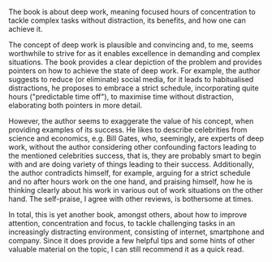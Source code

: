 The book is about deep work, meaning focused hours of concentration to tackle complex tasks without distraction, its benefits, and how one can achieve it.

The concept of deep work is plausible and convincing and, to me, seems worthwhile to strive for as it enables excellence in demanding and complex situations. The book provides a clear depiction of the problem and provides pointers on how to achieve the state of deep work. For example, the author suggests to reduce (or eliminate) social media, for it leads to habitualised distractions, he proposes to embrace a strict schedule, incorporating quite hours ("predictable time off"), to maximise time without distraction, elaborating both pointers in more detail. 

However, the author seems to exaggerate the value of his concept, when providing examples of its success. He likes to describe celebrities from science and economics, e.g. Bill Gates, who, seemingly, are experts of deep work, without the author considering other confounding factors leading to the mentioned celebrities success, that is, they are probably smart to begin with and are doing variety of things leading to their success. Additionally, the author contradicts himself, for example, arguing for a strict schedule and no after hours work on the one hand, and praising himself, how he is thinking clearly about his work in various out of work situations on the other hand. The self-praise, I agree with other reviews, is bothersome at times.

In total, this is yet another book, amongst others, about how to improve attention, concentration and focus, to tackle challenging tasks in an increasingly distracting environment, consisting of internet, smartphone and company. Since it does provide a few helpful tips and some hints of other valuable material on the topic, I can still recommend it as a quick read.
